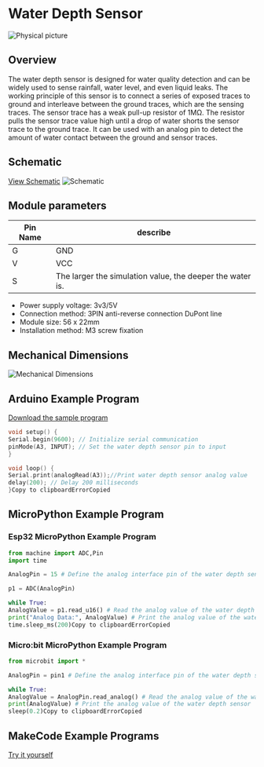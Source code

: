 # Water Depth Sensor



![Physical picture](http://localhost:3000/en/ph2.0_sensors/sensors/water_depth_sensor/picture/water_depth_sensor.png)



## Overview

The water depth sensor is designed for water quality detection and can be widely used to sense rainfall, water level, and even liquid leaks. The working principle of this sensor is to connect a series of exposed traces to ground and interleave between the ground traces, which are the sensing traces. The sensor trace has a weak pull-up resistor of 1MΩ. The resistor pulls the sensor trace value high until a drop of water shorts the sensor trace to the ground trace. It can be used with an analog pin to detect the amount of water contact between the ground and sensor traces.

## Schematic

[View Schematic](en/ph2.0_sensors/sensors/water_depth_sensor/water_depth_sensor_schematic.pdf) ![Schematic](http://localhost:3000/en/ph2.0_sensors/sensors/water_depth_sensor/picture/water_depth_sensor_schematic.png)

## Module parameters

| Pin Name | describe                                                  |
| -------- | --------------------------------------------------------- |
| G        | GND                                                       |
| V        | VCC                                                       |
| S        | The larger the simulation value, the deeper the water is. |

- Power supply voltage: 3v3/5V
- Connection method: 3PIN anti-reverse connection DuPont line
- Module size: 56 x 22mm
- Installation method: M3 screw fixation

## Mechanical Dimensions

![Mechanical Dimensions](http://localhost:3000/en/ph2.0_sensors/sensors/water_depth_sensor/picture/water_depth_sensor_assembly.png)

## Arduino Example Program

[Download the sample program](en/ph2.0_sensors/sensors/water_depth_sensor/water_depth_sensor.zip)

```c++
void setup() {
Serial.begin(9600); // Initialize serial communication
pinMode(A3, INPUT); // Set the water depth sensor pin to input
}

void loop() {
Serial.print(analogRead(A3));//Print water depth sensor analog value
delay(200); // Delay 200 milliseconds
}Copy to clipboardErrorCopied
```

## MicroPython Example Program

### Esp32 MicroPython Example Program

```python
from machine import ADC,Pin
import time

AnalogPin = 15 # Define the analog interface pin of the water depth sensor

p1 = ADC(AnalogPin)

while True:
AnalogValue = p1.read_u16() # Read the analog value of the water depth sensor
print("Analog Data:", AnalogValue) # Print the analog value of the water depth sensor
time.sleep_ms(200)Copy to clipboardErrorCopied
```

### Micro:bit MicroPython Example Program

```python
from microbit import *

AnalogPin = pin1 # Define the analog interface pin of the water depth sensor

while True:
AnalogValue = AnalogPin.read_analog() # Read the analog value of the water depth sensor
print(AnalogValue) # Print the analog value of the water depth sensor
sleep(0.2)Copy to clipboardErrorCopied
```

## MakeCode Example Programs

[Try it yourself](https://makecode.microbit.org/_e1XeY08vy2kx)
